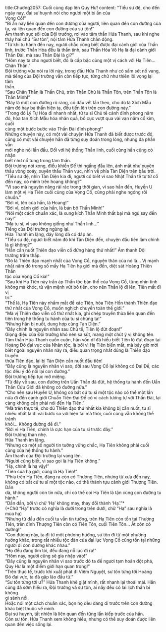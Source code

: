 title:Chương2057: Cuối cùng đạp lên Quy Hư!
content:
“Tiểu sư đệ, cho đến ngày nay, đại sư huynh nói cho ngươi một bí ẩn của<br>Vọng Cổ!”<br>“Bí ẩn này liên quan đến con đường của ngươi, liên quan đến con đường của<br>ta, và liên quan đến con đường của sư tôn!”<br>Âm thanh sục sôi của Đội trưởng, rơi vào tâm thần Hứa Thanh, sau khi nghe<br>thấy hai chữ “Sư tôn”, nội tâm Hứa Thanh chấn động.<br>“Từ khi tu hành đến nay, ngươi chắc cũng biết được đại cảnh giới của Thần<br>linh, trước Thần Hỏa đều là thần tính, sau Thần Hỏa Vô Hạ là đại cảnh giới<br>Thần Đài, mà sau Thần Đài là gì?”<br>“Hôm nay ta cho ngươi biết, đó là cấp bậc cùng một vị cách với Hạ Tiên...<br>Chân Thần.”<br>Đội trưởng vừa nói ra lời này, trong đầu Hứa Thanh như có sấm sét nổ vang,<br>mà tiếng của Đội trưởng vẫn còn tiếp tục, từng chữ như thiên lôi vọng lại tâm<br>thần.<br>“Sau Chân Thần là Thần Chủ, trên Thần Chủ là Thần Tôn, trên Thần Tôn là<br>Thần Minh!”<br>“Đây là một con đường rõ ràng, có dấu vết lần theo, cho dù là Xích Mẫu<br>năm đó hay ba thần hiện tạ, đều tiến lên trên con đường này.”<br>“Trong đó Lý Tự Hóa đi nhanh nhất, từ tu sĩ Chủ tể cảnh đỉnh phong năm<br>đó, hòa tan Xích Mẫu hóa nhân quả, bố cục vượt qua vài vạn năm cổ kim, cuối<br>cùng một bước bước vào Thần Đài đỉnh phong!”<br>Những chuyện này, có một vài chuyện Hứa Thanh đã biết được trước đó,<br>cũng có một vài chuyện hắn đã từng suy đoán trong lòng, nhưng đa phần vẫn<br>mới nghe nói lần đầu. Đối với hệ thống Thần linh, cuối cùng hắn cũng có nhận<br>biết như nổ tung trong tâm thần.<br>Đội trưởng nói xong, điều khiển Đế thi ngẩng đầu lên, ánh mắt như xuyên<br>thấu vòng xoáy, xuyên thấu Thần vực, nhìn về phía Tàn Diện trên bầu trời.<br>“Tiểu sư đệ, nhìn Tàn Diện kia đi, ngươi có biết vì sao Nhật Thần tế tự từ cổ<br>đến nay, có minh trên hoang không?”<br>“Vì sao mà nguyên năng rải rác trong thời gian, vì sao hắn đến, Huyền U<br>làm một vị Hạ Tiên cuối cùng của Vọng Cổ, cũng phải nghe ngóng rồi chuồn.”<br>“Bởi vì, tên của hắn, là Hoang!”<br>“Bởi vì, cảnh giới của hắn, là bán bộ Thần Minh!”<br>“Nói một cách chuẩn xác, là xung kích Thần Minh thất bại mà ngủ say đến<br>nay!”<br>“Mà tu sĩ, vì sao không giống như Thần linh...”<br>Tiếng của Đội trưởng ngừng lại.<br>Hứa Thanh im lặng, đáy lòng đã có đáp án.<br>“Tiểu sư đệ, ngươi biết năm đó khi Tàn Diện đến, chuyện đầu tiên làm chính<br>là gì không?”<br>“Hắn cắn nuốt Thiên đạo viễn cổ đứng hàng thứ nhất!” Âm thanh Đội<br>trưởng trầm thấp.<br>“Đó là Thiên đạo mạnh nhất của Vọng Cổ, nguyên thân của nó là... Vị mạnh<br>nhất năm đó trong số mấy Hạ Tiên hạ giới mà đến, diệt sát Hoàng Thiên Thần<br>tộc của Vọng Cổ kia!”<br>“Sau khi Hạ Tiên này trấn áp Thần tộc bản thổ của Vọng Cổ, từng nhìn tinh<br>không mà khóc, từ vận mệnh vứt bỏ tiên, cho nên Thần lộ đi lên, Tiên mất đi vị<br>trí.”<br>“Thế là, Hạ Tiên này nhắm mắt để xác Tiên, hóa Tiên Hồn thành Thiên đạo<br>thứ nhất của Vọng Cổ, muốn nghịch chuyển toàn thế giới.”<br>“Mà vị Thiên đạo viễn cổ thứ nhất kia, ghi chép truyền thừa liên quan đến<br>tiên trong hệ thống tu hành của tu sĩ chúng ta!”<br>“Nhưng hắn bị nuốt, dung hợp cùng Tàn Diện.”<br>“Đây chính là nguyên nhân sau Chủ tể, Tiên lộ đứt đoạn!”<br>Giọng điệu của Đội trưởng khó nén sa sút, mang một chút ý vị không tên.<br>Tâm thần Hứa Thanh cuồn cuộn, hắn vốn dĩ đã hiểu biết Tiên lộ đứt đoạn tại<br>Hoàng Đô đại vực của Nhân tộc, là bởi vì Hạ Tiên biến mất, mà bây giờ mới<br>biết ngoài nguyên nhân này ra, điều quan trọng nhất đúng là Thiên đạo truyền<br>thừa Tiên đạo, lại bị Tàn Diện cắn nuốt đầu tiên!<br>“Đây cũng là nguyên nhân vì sao, đời sau Vọng Cổ lại không có Đại Đế, các<br>tộc đều ý đồ nối lại con đường.”<br>Đội trưởng tiếp tục mở miệng.<br>“Từ đây về sau, con đường trên Uẩn Thần đã đứt, hệ thống tu hành đến Uẩn<br>Thần Cửu Giới đã không có đường nữa.”<br>“Cho nên sau Huyền U, không có bất cứ tu sĩ một tộc nào có thể một lần<br>nữa đi đến cảnh giới Chuẩn Tiên Đại Đế có vị cách tương tự với Thần Đài, lại<br>càng không cần phải nói đến Hạ Tiên.”<br>“Mà trên thực tế, cho dù Thiên đạo thứ nhất kia không bị cắn nuốt, tu sĩ<br>nhiều nhất là đi vài bước so với hiện tại mà thôi, cuối cùng vẫn không thể tránh<br>khỏi... Không đường để đi.”<br>“Bởi vì Hạ Tiên, chính là cực hạn của tu sĩ trước đây.”<br>Đội trưởng than nhẹ.<br>Hứa Thanh im lặng.<br>“Nhưng có một số người tin tưởng vững chắc, Hạ Tiên không phải cuối<br>cùng của hệ thồng tu hành.”<br>Âm thanh của Đội trưởng lại vang lên.<br>“Ngươi cũng biết, vì sao gọi là Hạ Tiên không.”<br>“Hạ, chính là hạ vậy!”<br>“Tiên của hạ giới, cũng là Hạ Tiên!”<br>“Phía trên Hạ Tiên, đáng ra còn có Thượng Tiên, nhưng từ xưa đến nay,<br>không có bất cứ tu sĩ một tộc nào, có thể thành tựu cảnh giới Thượng Tiên. Dần<br>dà, không người còn tin nữa, chỉ có thể coi Hạ Tiên là tận cùng con đường tu<br>hành.”<br>“Dần dần, bởi vì chữ ‘Hạ’ không may, thay đổi thành ‘Hạ’.”*<br>(*Chữ “Hạ” trước có nghĩa là dưới trong trên dưới, chữ “Hạ” sau nghĩa là<br>mùa hạ)<br>“Nhưng từ đầu đến cuối ta vẫn tin tưởng, trên Hạ Tiên còn tồn tại Thượng<br>Tiên, trên đỉnh Thượng Tiên còn có Tiên Tôn, cuối Tiên Tôn... Ắt còn có<br>đường!”<br>“Con đường này, ta đi từ một phương hướng, sư tôn đi từ một phương<br>hướng khác, trong rất nhiều tộc đàn của đại lục Vọng Cổ cũng tồn tại những<br>người đi con đường khác nhau.”<br>“Họ đều đang tìm tòi, đều đang nỗ lực đi ra!”<br>“Hôm nay, ngươi cũng sẽ gia nhập vào!”<br>“Đây cũng là nguyên nhân vì sao trước đó ta để ngươi tạm hoãn đột phá,<br>Quy Hư là một điểm giới hạn quan trọng!”<br>“Trên thực tế, trước khi xuất phát đi Viêm Nguyệt, sư tôn từng tới Hoàng<br>Đô đại vực, ta đã gặp lão đầu tử.”<br>“Sư tôn từng tới ư?” Hứa Thanh khẽ giật mình, rất nhanh lại thoải mái. Hắn<br>cũng đã sớm hiểu ra, Đội trưởng và sư tôn, ai nầy đều có lai lịch thần bí không<br>gì sánh nổi.<br>Hoặc nói một cách chuẩn xác, bọn họ đều đang đi trước trên con đường<br>khác biệt thuộc về mình.<br>Đại sư huynh, tất nhiên là liên quan đến từng lần kiếp trước của hắn.<br>Còn sư tôn, Hứa Thanh xem không hiểu, nhưng có thể suy đoán được liên<br>quan đến việc sống lại.